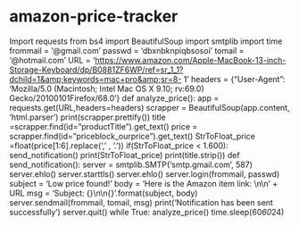 # amazon-price-tracker
Import requests from bs4 
import BeautifulSoup 
import smtplib 
import time frommail = ‘@gmail.com’
passwd = ‘dbxnbknpiqbsosoi’ 
tomail = ‘@hotmail.com’ URL = ‘https://www.amazon.com/Apple-MacBook-13-inch-Storage-Keyboard/dp/B0881ZF6WP/ref=sr_1_1?dchild=1&amp;keywords=mac+pro&amp;sr=8-
1’
headers = {“User-Agent”: ‘Mozilla/5.0 (Macintosh; Intel Mac OS X 9.10; rv:69.0) Gecko/20100101Firefox/68.0’}
def analyze_price(): app = requests.get(URL,headers=headers) scrapper = BeautifulSoup(app.content, ‘html.parser’)
print(scrapper.prettify())
title =scrapper.find(id=”productTitle”).get_text() price =
scrapper.find(id=”priceblock_ourprice”).get_text() 
StrToFloat_price =float(price[1:6].replace(‘,’ , ‘.’)) 
if(StrToFloat_price &lt; 1.600):
send_notification()
print(StrToFloat_price)
print(title.strip()) def send_notification(): server = smtplib.SMTP(‘smtp.gmail.com’, 587)
server.ehlo() server.starttls() server.ehlo() server.login(frommail, passwd) subject = ‘Low price found!’
body = ‘Here is the Amazon item link: \n\n’ + URL msg = ‘Subject: {}\n\n{}’.format(subject, body)
server.sendmail(frommail, tomail, msg) print(‘Notification has been sent successfully’) server.quit()
while True: analyze_price() time.sleep(60*60*24)
